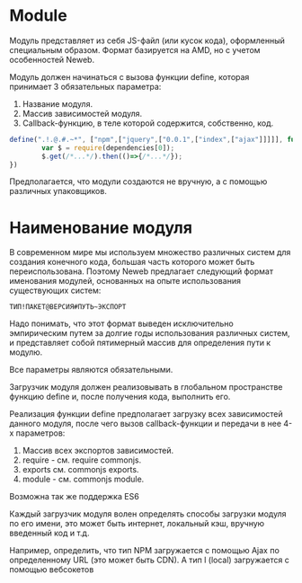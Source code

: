 # Module

Модуль представляет из себя JS-файл (или кусок кода), оформленный специальным образом. Формат базируется на AMD, но с учетом особенностей Neweb.

Модуль должен начинаться с вызова функции define, которая принимает 3 обязательных параметра:

1. Название модуля.
2. Массив зависимостей модуля.
3. Callback-функцию, в теле которой содержится, собственно, код.
```javascript
define(".!.@.#.~*", ["npm",["jquery",["0.0.1",["index",["ajax"]]]]], function(dependencies, require, exports, module){
        var $ = require(dependencies[0]);
        $.get(/*...*/).then(()=>{/*...*/});
})
```    
Предполагается, что модули создаются не вручную, а с помощью различных упаковщиков.

# Наименование модуля

В современном мире мы используем множество различных систем для создания конечного кода, большая часть которого может быть переиспользована. Поэтому Neweb предлагает следующий формат именования модулей, основанных на опыте использования существующих систем:

`ТИП!ПАКЕТ@ВЕРСИЯ#ПУТЬ~ЭКСПОРТ`

Надо понимать, что этот формат выведен исключительно эмпирическим путем за долгие годы использования различных систем, и представляет собой пятимерный массив для определения пути к модулю.

Все параметры являются обязательными.

Загрузчик модуля должен реализовывать в глобальном пространстве функцию define и, после получения кода, выполнить его.

Реализация функции define предполагает загрузку всех зависимостей данного модуля, после чего вызов callback-функции и передачи в нее 4-х параметров:

1. Массив всех экспортов зависимостей.
2. require - см. require commonjs.
3. exports  см. commonjs exports.
4. module - см. commonjs module.

Возможна так же поддержка ES6


Каждый загрузчик модуля волен определять способы загрузки модуля по его имени, это может быть интернет, локальный кэш, вручную введенный код и т.д.

Например, определить, что тип NPM загружается с помощью Ajax по определенному URL (это может быть CDN).
А тип l (local) загружается с помощью вебсокетов

